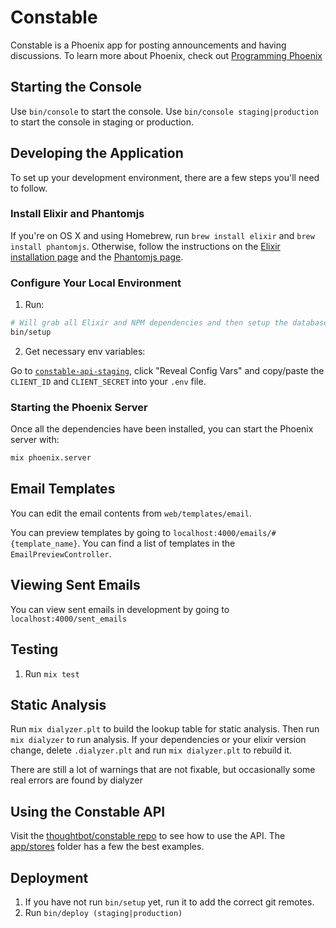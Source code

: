 # Constable

Constable is a Phoenix app for posting announcements and having discussions. 
To learn more about Phoenix, check out [Programming Phoenix](https://pragprog.com/book/phoenix/programming-phoenix)

## Starting the Console

Use `bin/console` to start the console. Use `bin/console staging|production` to
start the console in staging or production.

## Developing the Application

To set up your development environment, there are a few steps you'll need to
follow.

### Install Elixir and Phantomjs

If you're on OS X and using Homebrew, run `brew install elixir` and `brew
install phantomjs`. Otherwise, follow the instructions on the [Elixir
installation page] and the [Phantomjs page].

[Elixir installation page]: http://elixir-lang.org/install.html
[Phantomjs page]: http://phantomjs.org/download.html

### Configure Your Local Environment

1. Run:

  ```sh
  # Will grab all Elixir and NPM dependencies and then setup the database
  bin/setup
  ```

2. Get necessary env variables:

  Go to [`constable-api-staging`], click "Reveal Config Vars" and copy/paste the
  `CLIENT_ID` and `CLIENT_SECRET` into your `.env` file.

[`constable-api-staging`]: https://dashboard-preview.heroku.com/apps/constable-api-staging/settings

### Starting the Phoenix Server

Once all the dependencies have been installed, you can start the Phoenix
server with:

```sh
mix phoenix.server
```

## Email Templates

You can edit the email contents from `web/templates/email`.

You can preview templates by going to `localhost:4000/emails/#{template_name}`.
You can find a list of templates in the `EmailPreviewController`.

## Viewing Sent Emails

You can view sent emails in development by going to `localhost:4000/sent_emails`

## Testing

1. Run `mix test`

## Static Analysis

Run `mix dialyzer.plt` to build the lookup table for static analysis. Then run
`mix dialyzer` to run analysis. If your dependencies or your elixir version
change, delete `.dialyzer.plt` and run `mix dialyzer.plt` to rebuild it.

There are still a lot of warnings that are not fixable, but occasionally some
real errors are found by dialyzer

## Using the Constable API

Visit the [thoughtbot/constable repo](http://github.com/thoughtbot/constable) to
see how to use the API.
The [app/stores](https://github.com/thoughtbot/constable/tree/master/app/stores)
folder has a few the best examples.

## Deployment

1. If you have not run `bin/setup` yet, run it to add the correct git remotes.
2. Run `bin/deploy (staging|production)`
